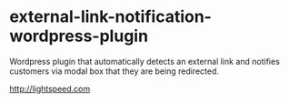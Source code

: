 external-link-notification-wordpress-plugin
===========================================

Wordpress plugin that automatically detects an external link and notifies customers via modal box that they are being redirected.

http://lightspeed.com